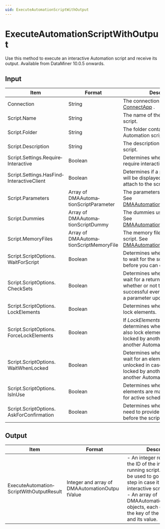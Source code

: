 ```yaml
---
uid: ExecuteAutomationScriptWithOutput
---
```


# ExecuteAutomationScriptWithOutput

Use this method to execute an interactive Automation script and receive its output. Available from DataMiner 10.0.5 onwards.

## Input

| Item                                        | Format                                  | Description                                                                                                                                                                                           |
|---------------------------------------------|-----------------------------------------|-------------------------------------------------------------------------------------------------------------------------------------------------------------------------------------------------------|
| Connection                                  | String                                  | The connection ID. See [ConnectApp](xref:ConnectApp) .                                                                                                                                                  |
| Script.Name                                 | String                                  | The name of the Automation script.                                                                                                                                                                    |
| Script.Folder                               | String                                  | The folder containing the Automation script.                                                                                                                                                          |
| Script.Description                          | String                                  | The description of the Automation script.                                                                                                                                                             |
| Script.Settings.Require­Interactive         | Boolean                                 | Determines whether the script will require interaction from the user.                                                                                                                                 |
| Script.Settings.HasFind­InteractiveClient   | Boolean                                 | Determines if a pop-up window will be displayed asking clients to attach to the script.                                                                                                               |
| Script.Parameters                           | Array of DMAAutoma­tionScriptParameter  | The parameters used in the script. See [DMAAutomationScriptParameter](xref:DMAAutomationScriptParameter).                                                                      |
| Script.Dummies                              | Array of DMAAutoma­tionScriptDummy      | The dummies used in the script. See [DMAAutomationScriptDummy](xref:DMAAutomationScriptDummy).                                                                                 |
| Script.MemoryFiles                          | Array of DMAAutoma­tionScriptMemoryFile | The memory files used in the script. See [DMAAutomationScriptMemoryFile](xref:DMAAutomationScriptMemoryFile).                                                                  |
| Script.ScriptOptions.<br>WaitForScript      | Boolean                                 | Determines whether you will need to wait for the script to finish before you can continue.                                                                                                            |
| Script.ScriptOptions.<br>CheckSets          | Boolean                                 | Determines whether the script will wait for a return value indicating whether or not the update was successful every time it performs a parameter update.                                             |
| Script.ScriptOptions.<br>LockElements       | Boolean                                 | Determines whether the script will lock elements.                                                                                                                                                     |
| Script.ScriptOptions.<br>ForceLockElements  | Boolean                                 | If *LockElements* is true, this option determines whether the script will also lock elements when they are locked by another process (e.g. another Automation script). |
| Script.ScriptOptions.<br>WaitWhenLocked     | Boolean                                 | Determines whether the script will wait for an element to become unlocked in case the element is locked by another process (e.g. another Automation script).                                          |
| Script.ScriptOptions.<br>IsInUse            | Boolean                                 | Determines whether dummy elements are marked as “In Use” for active scheduled tasks.                                                                                                                  |
| Script.ScriptOptions.<br>AskForConfirmation | Boolean                                 | Determines whether the user will need to provide confirmation before the script starts running.                                                                                                       |

## Output

| Item                                     | Format                                         | Description                                                                                                                                                                                                                                                                                                                                                                                                |
|------------------------------------------|------------------------------------------------|------------------------------------------------------------------------------------------------------------------------------------------------------------------------------------------------------------------------------------------------------------------------------------------------------------------------------------------------------------------------------------------------------------|
| ExecuteAutomation­ScriptWithOutputResult | Integer and array of DMAAutomationOutput­Value | \-  An integer representing the ID of the instance of the running script. This ID will be used to go to the next step in case it is an interactive script.<br> -  An array of DMAAutomationOutputValue objects, each consisting of the key of the output item and its value. |

